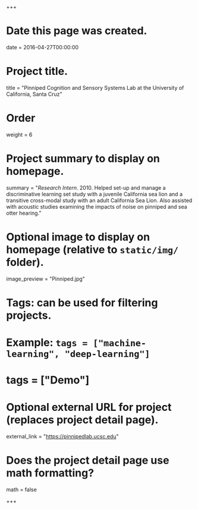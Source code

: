 +++
# Date this page was created.
date = 2016-04-27T00:00:00

# Project title.
title = "Pinniped Cognition and Sensory Systems Lab at the University of California, Santa Cruz"

# Order 
weight = 6

# Project summary to display on homepage.
summary = "*Research Intern*. 2010. Helped set-up and manage a discriminative learning set study with a juvenile California sea lion and a transitive cross-modal study with an adult California Sea Lion. Also assisted with acoustic studies examining the impacts of noise on pinniped and sea otter hearing."

# Optional image to display on homepage (relative to `static/img/` folder).
image_preview = "Pinniped.jpg"

# Tags: can be used for filtering projects.
# Example: `tags = ["machine-learning", "deep-learning"]`
# tags = ["Demo"]

# Optional external URL for project (replaces project detail page).
external_link = "https://pinnipedlab.ucsc.edu"

# Does the project detail page use math formatting?
math = false

+++

